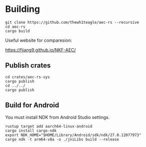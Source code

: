# Building

```console
git clone https://github.com/thewh1teagle/aec-rs --recursive
cd aec-rs
cargo build
```

Useful website for comparesion:

https://fjiang9.github.io/NKF-AEC/

## Publish crates

```console
cd crates/aec-rs-sys
cargo publish
cd ../../
cargo publish
```

## Build for Android

You must install NDK from Android Studio settings.

```console
rustup target add aarch64-linux-android
cargo install cargo-ndk
export NDK_HOME="$HOME/Library/Android/sdk/ndk/27.0.12077973"
cargo ndk -t arm64-v8a -o ./jniLibs build --release
```
